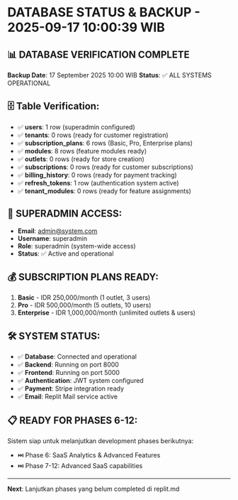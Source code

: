 # DATABASE STATUS & BACKUP - 2025-09-17 10:00:39 WIB

## 📊 DATABASE VERIFICATION COMPLETE

**Backup Date**: 17 September 2025 10:00 WIB
**Status**: ✅ ALL SYSTEMS OPERATIONAL

## 🗄️ Table Verification:
- ✅ **users**: 1 row (superadmin configured)
- ✅ **tenants**: 0 rows (ready for customer registration)
- ✅ **subscription_plans**: 6 rows (Basic, Pro, Enterprise plans)
- ✅ **modules**: 8 rows (feature modules ready)
- ✅ **outlets**: 0 rows (ready for store creation)
- ✅ **subscriptions**: 0 rows (ready for customer subscriptions)
- ✅ **billing_history**: 0 rows (ready for payment tracking)
- ✅ **refresh_tokens**: 1 row (authentication system active)
- ✅ **tenant_modules**: 0 rows (ready for feature assignments)

## 🔐 SUPERADMIN ACCESS:
- **Email**: admin@system.com
- **Username**: superadmin
- **Role**: superadmin (system-wide access)
- **Status**: ✅ Active and operational

## 💰 SUBSCRIPTION PLANS READY:
1. **Basic** - IDR 250,000/month (1 outlet, 3 users)
2. **Pro** - IDR 500,000/month (5 outlets, 10 users)
3. **Enterprise** - IDR 1,000,000/month (unlimited outlets & users)

## 🛠️ SYSTEM STATUS:
- ✅ **Database**: Connected and operational
- ✅ **Backend**: Running on port 8000
- ✅ **Frontend**: Running on port 5000
- ✅ **Authentication**: JWT system configured
- ✅ **Payment**: Stripe integration ready
- ✅ **Email**: Replit Mail service active

## 📋 READY FOR PHASES 6-12:
Sistem siap untuk melanjutkan development phases berikutnya:
- ⏭️ Phase 6: SaaS Analytics & Advanced Features
- ⏭️ Phase 7-12: Advanced SaaS capabilities

---
**Next**: Lanjutkan phases yang belum completed di replit.md